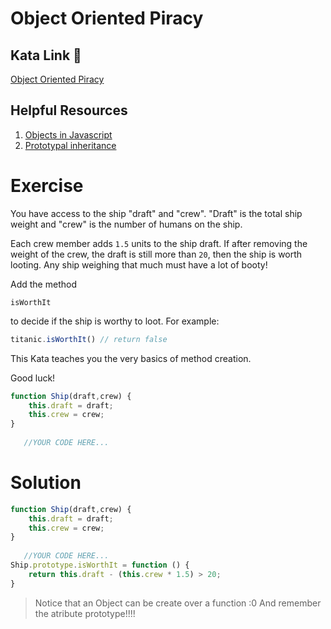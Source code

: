 # Object Oriented Piracy

## Kata Link 🥋

[Object Oriented Piracy](https://www.codewars.com/kata/54fe05c4762e2e3047000add/train/javascript)

## Helpful Resources

1. [Objects in Javascript](https://www.w3schools.com/js/js_objects.asp)
2. [Prototypal inheritance](https://javascript.info/prototype-inheritance)

# Exercise
You have access to the ship "draft" and "crew". "Draft" is the total ship weight and "crew" is the number of humans on the ship.

Each crew member adds `1.5` units to the ship draft. If after removing the weight of the crew, the draft is still more than `20`, then the ship is worth looting. Any ship weighing that much must have a lot of booty!

Add the method
```
isWorthIt
```
to decide if the ship is worthy to loot. For example:
```js
titanic.isWorthIt() // return false
```
This Kata teaches you the very basics of method creation.

Good luck!

```js
function Ship(draft,crew) {
    this.draft = draft;
    this.crew = crew;
}
   
   //YOUR CODE HERE...
```
# Solution

```js
function Ship(draft,crew) {
    this.draft = draft;
    this.crew = crew;
}
   
   //YOUR CODE HERE...
Ship.prototype.isWorthIt = function () {
    return this.draft - (this.crew * 1.5) > 20;
}
```

> Notice that an Object can be create over a function :0 And remember the atribute prototype!!!!